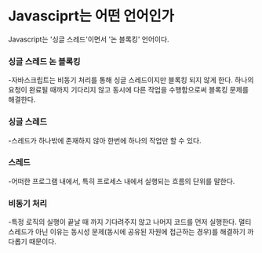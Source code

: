 # Javasciprt는 어떤 언어인가

Javascript는 '싱글 스레드'이면서 '논 블록킹' 언어이다.

### 싱글 스레드 논 블록킹

 -자바스크립트는 비동기 처리를 통해 싱글 스레드이지만 블록킹 되지 않게 한다.
 하나의 요청이 완료될 때까지 기다리지 않고 동시에 다른 작업을 수행함으로써 블록킹 문제를 해결한다.

 ### 싱글 스레드
 -스레드가 하나밖에 존재하지 않아 한번에 하나의 작업만 할 수 있다.

 ### 스레드
 -어떠한 프로그램 내에서, 특히 프로세스 내에서 실행되는 흐름의 단위를 말한다.

 ### 비동기 처리
 -특정 로직의 실행이 끝날 때 까지 기다려주지 않고 나머지 코드를 먼저 실행한다.
 멀티 스레드가 아닌 이유는 동시성 문제(동시에 공유된 자원에 접근하는 경우)를 해결하기 까다롭기 때문이다.
